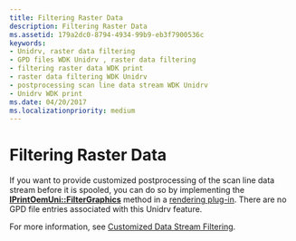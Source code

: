 ```yaml
---
title: Filtering Raster Data
description: Filtering Raster Data
ms.assetid: 179a2dc0-8794-4934-99b9-eb3f7900536c
keywords:
- Unidrv, raster data filtering
- GPD files WDK Unidrv , raster data filtering
- filtering raster data WDK print
- raster data filtering WDK Unidrv
- postprocessing scan line data stream WDK Unidrv
- Unidrv WDK print
ms.date: 04/20/2017
ms.localizationpriority: medium
---
```


# Filtering Raster Data





If you want to provide customized postprocessing of the scan line data stream before it is spooled, you can do so by implementing the [**IPrintOemUni::FilterGraphics**](https://docs.microsoft.com/windows-hardware/drivers/ddi/content/prcomoem/nf-prcomoem-iprintoemuni-filtergraphics) method in a [rendering plug-in](rendering-plug-ins.md). There are no GPD file entries associated with this Unidrv feature.

For more information, see [Customized Data Stream Filtering](customized-data-stream-filtering.md).

 

 




